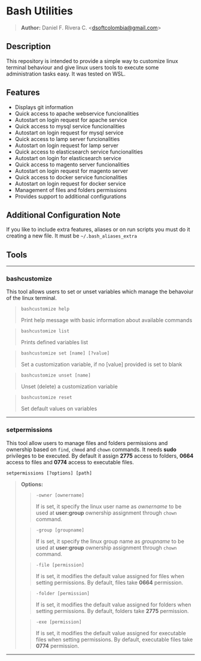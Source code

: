 # Bash Utilities

> **Author:** Daniel F. Rivera C. <<dsoftcolombia@gmail.com>>

## Description

This repository is intended to provide a simple way to customize linux terminal behaviour and give linux users tools to execute some administration tasks easy. It was tested on WSL.

## Features

* Displays git information
* Quick access to apache webservice funcionalities
* Autostart on login request for apache service
* Quick access to mysql service funcionalities
* Autostart on login request for mysql service
* Quick access to lamp server funcionalities
* Autostart on login request for lamp server
* Quick access to elasticsearch service funcionalities
* Autostart on login for elasticsearch service
* Quick access to magento server funcionalities
* Autostart on login request for magento server
* Quick access to docker service funcionalities
* Autostart on login request for docker service
* Management of files and folders permissions
* Provides support to additional configurations

## Additional Configuration Note

If you like to include extra features, aliases or on run scripts you must do it creating a new file. It must be `~/.bash_aliases_extra`

## Tools

---

### bashcustomize
 
This tool allows users to set or unset variables which manage the behavoiur of the linux terminal.
 
> `bashcustomize help`
>
> Print help message with basic information about available commands

> `bashcustomize list`
>
> Prints defined variables list

> `bashcustomize set [name] [?value]`
>
> Set a customization variable, if no [value] provided is set to blank

> `bashcustomize unset [name]`
>
> Unset (delete) a customization variable

> `bashcustomize reset`
>
> Set default values on variables

---

### setpermissions

This tool allow users to manage files and folders permissions and ownership based on `find`, `chmod` and `chown` commands. It needs **sudo** privileges to be executed. By default it assign **2775** access to folders, **0664** access to files and **0774** access to executable files.

 `setpermissions [?options] [path]`
> **Options:**
>
>> `-owner [ownername]`
>>
>> If is set, it specify the linux user name as *ownername* to be used at **user:group** ownership assignment through `chown` command.
>
>> `-group [groupname]`
>>
>> If is set, it specify the linux group name as *groupname* to be used at **user:group** ownership assignment through `chown` command.
>
>> `-file [permission]`
>> 
>> If is set, it modifies the default value assigned  for files when setting permissions. By default, files take **0664** permission.
>
>> `-folder [permission]`
>> 
>> If is set, it modifies the default value assigned  for folders when setting permissions. By default, folders take **2775** permission.
>
>> `-exe [permission]`
>> 
>> If is set, it modifies the default value assigned  for executable files when setting permissions. By default, executable files take **0774** permission.

---